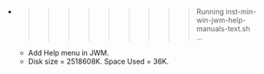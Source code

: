 * >>>>>>>>> Running inst-min-win-jwm-help-manuals-text.sh ...
  * Add Help menu in JWM.
  * Disk size = 2518608K. Space Used = 36K.
